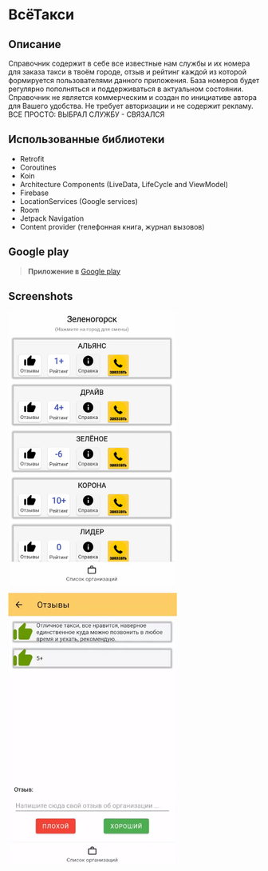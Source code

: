 # ВсёТакси

## Описание
Справочник содержит в себе все известные нам службы и их номера для заказа такси в твоём городе, отзыв и рейтинг каждой из которой формируется пользователями данного приложения. 
База номеров будет регулярно пополняться и поддерживаться в актуальном состоянии. Справочник не является коммерческим и создан по инициативе автора для Вашего удобства. 
Не требует авторизации и не содержит рекламу. ВСЕ ПРОСТО: ВЫБРАЛ СЛУЖБУ - СВЯЗАЛСЯ

## Использованные библиотеки
* Retrofit
* Coroutines
* Koin
* Architecture Components (LiveData, LifeCycle and ViewModel)
* Firebase
* LocationServices (Google services)
* Room
* Jetpack Navigation
* Content provider (телефонная книга, журнал вызовов)

## Google play

> **Приложение в** [Google play](https://play.google.com/store/apps/details?id=com.anufriev.city)

## Screenshots

![Список организаций](https://github.com/Joker4567/CityDirectory/blob/master/screen/screenHome.png)

![Отзывы](https://github.com/Joker4567/CityDirectory/blob/master/screen/screenReview.png)
